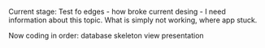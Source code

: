 Current stage:
Test fo edges - how broke current desing - I need information about this topic. What is simply not working, where app stuck.

Now coding in order:
database skeleton
view presentation
